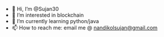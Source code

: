 - 👋 Hi, I’m @Sujan30
- 👀 I’m interested in blockchain
- 🌱 I’m currently learning python/java
- 📫 How to reach me: email me @ nandikolsujan@gmail.com

<!---
Sujan30/Sujan30 is a ✨ special ✨ repository because its `README.md` (this file) appears on your GitHub profile.
You can click the Preview link to take a look at your changes.
--->
